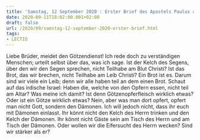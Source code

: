 ```yaml
---
title: 'Samstag, 12 September 2020 : Erster Brief des Apostels Paulus an die Korinther 10,14-22.'
date: 2020-09-11T18:02:00.001+02:00
draft: false
url: /2020/09/samstag-12-september-2020-erster-brief.html
tags: 
- LECTIO
---
```


Liebe Brüder, meidet den Götzendienst! Ich rede doch zu verständigen Menschen; urteilt selbst über das, was ich sage. Ist der Kelch des Segens, über den wir den Segen sprechen, nicht Teilhabe am Blut Christi? Ist das Brot, das wir brechen, nicht Teilhabe am Leib Christi? Ein Brot ist es. Darum sind wir viele ein Leib; denn wir alle haben teil an dem einen Brot. Schaut auf das irdische Israel: Haben die, welche von den Opfern essen, nicht teil am Altar? Was meine ich damit? Ist denn Götzenopferfleisch wirklich etwas? Oder ist ein Götze wirklich etwas? Nein, aber was man dort opfert, opfert man nicht Gott, sondern den Dämonen. Ich will jedoch nicht, dass ihr euch mit Dämonen einlasst. Ihr könnt nicht den Kelch des Herrn trinken und den Kelch der Dämonen. Ihr könnt nicht Gäste sein am Tisch des Herrn und am Tisch der Dämonen. Oder wollen wir die Eifersucht des Herrn wecken? Sind wir stärker als er?